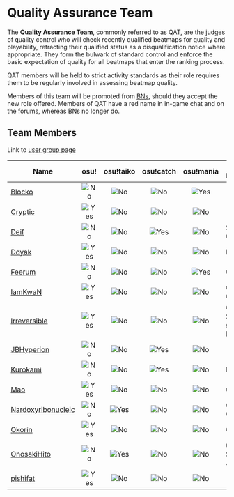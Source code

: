 [Ns]: /wiki/shared/Na-s.png "No"
[Nt]: /wiki/shared/Na-t.png "No"
[Nf]: /wiki/shared/Na-f.png "No"
[Nm]: /wiki/shared/Na-m.png "No"

[Ys]: /wiki/shared/Insane-s.png "Yes"
[Yt]: /wiki/shared/Insane-t.png "Yes"
[Yf]: /wiki/shared/Insane-f.png "Yes"
[Ym]: /wiki/shared/Insane-m.png "Yes"

Quality Assurance Team
======================

The **Quality Assurance Team**, commonly referred to as QAT, are the judges of quality control who will check recently qualified beatmaps for quality and playability, retracting their qualified status as a disqualification notice where appropriate. They form the bulwark of standard control and enforce the basic expectation of quality for all beatmaps that enter the ranking process.

QAT members will be held to strict activity standards as their role requires them to be regularly involved in assessing beatmap quality.

Members of this team will be promoted from [BNs](/wiki/People/Beatmap_Nomination_Group), should they accept the new role offered. Members of QAT have a red name in in-game chat and on the forums, whereas BNs no longer do.

Team Members
------------

Link to [user group page](https://osu.ppy.sh/g/7)

| Name                                              | osu!       | osu!taiko  | osu!catch  | osu!mania  | Additional Languages       |
|---------------------------------------------------|:----------:|:----------:|:----------:|:----------:|----------------------------|
| [Blocko](https://osu.ppy.sh/u/4075092)            | ![No][Ns]  | ![No][Nt]  | ![No][Nf]  | ![Yes][Ym] |                            |
| [Cryptic](https://osu.ppy.sh/u/3728904)           | ![Yes][Ys] | ![No][Nt]  | ![No][Nf]  | ![No][Nm]  |                            |
| [Deif](https://osu.ppy.sh/u/318565)               | ![No][Ns]  | ![No][Nt]  | ![Yes][Yf] | ![No][Nm]  | Spanish, German            |
| [Doyak](https://osu.ppy.sh/u/2046893)             | ![Yes][Ys] | ![No][Nt]  | ![No][Nf]  | ![No][Nm]  | Korean                     |
| [Feerum](https://osu.ppy.sh/u/4815717)            | ![No][Ns]  | ![No][Nt]  | ![No][Nf]  | ![Yes][Ym] | German                     |
| [IamKwaN](https://osu.ppy.sh/u/1856463)           | ![Yes][Ys] | ![No][Nt]  | ![No][Nf]  | ![No][Nm]  | Chinese, Cantonese         |
| [Irreversible](https://osu.ppy.sh/u/1287964)      | ![Yes][Ys] | ![No][Nt]  | ![No][Nf]  | ![No][Nm]  | German, Swiss, some French |
| [JBHyperion](https://osu.ppy.sh/u/4879508)        | ![No][Ns]  | ![No][Nt]  | ![Yes][Yf] | ![No][Nm]  |                            |
| [Kurokami](https://osu.ppy.sh/u/260933)           | ![No][Ns]  | ![No][Nt]  | ![Yes][Yf] | ![No][Nm]  | Hungarian                  |
| [Mao](https://osu.ppy.sh/u/2204515)               | ![Yes][Ys] | ![No][Nt]  | ![No][Nf]  | ![No][Nm]  | German                     |
| [Nardoxyribonucleic](https://osu.ppy.sh/u/876419) | ![No][Ns]  | ![Yes][Yt] | ![No][Nf]  | ![No][Nm]  | Chinese, Cantonese         |
| [Okorin](https://osu.ppy.sh/u/1623405)            | ![Yes][Ys] | ![No][Nt]  | ![No][Nf]  | ![No][Nm]  | German                     |
| [OnosakiHito](https://osu.ppy.sh/u/290128)        | ![No][Ns]  | ![Yes][Yt] | ![No][Nf]  | ![No][Nm]  | German, Serbian, Japanese  |
| [pishifat](https://osu.ppy.sh/u/3178418)          | ![Yes][Ys] | ![No][Nt]  | ![No][Nf]  | ![No][Nm]  |                            |
